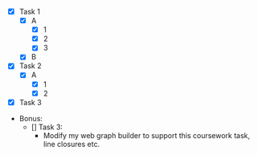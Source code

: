 - [x] Task 1
  - [x] A
    - [x] 1
    - [x] 2
    - [x] 3
  - [x] B
- [x] Task 2
  - [x] A
    - [x] 1
    - [x] 2
- [x] Task 3

- Bonus:
  - [] Task 3:
    - Modify my web graph builder to support this coursework task, line closures etc.
